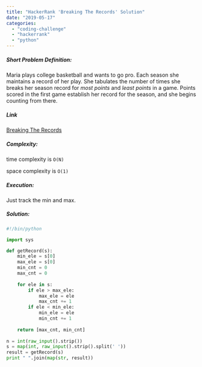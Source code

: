 ```yaml
---
title: "HackerRank 'Breaking The Records' Solution"
date: "2019-05-17"
categories: 
  - "coding-challenge"
  - "hackerrank"
  - "python"
---
```


##### Short Problem Definition:

Maria plays college basketball and wants to go pro. Each season she maintains a record of her play. She tabulates the number of times she breaks her season record for _most points_ and _least points_ in a game. Points scored in the first game establish her record for the season, and she begins counting from there.

##### Link

[Breaking The Records](https://www.hackerrank.com/challenges/breaking-best-and-worst-records/problem)

##### Complexity:

time complexity is `O(N)`

space complexity is `O(1)`

##### Execution:

Just track the min and max.

##### Solution:

```python
#!/bin/python

import sys

def getRecord(s):
    min_ele = s[0]
    max_ele = s[0]
    min_cnt = 0
    max_cnt = 0
    
    for ele in s:
        if ele > max_ele:
            max_ele = ele
            max_cnt += 1
        if ele < min_ele:
            min_ele = ele
            min_cnt += 1
    
    return [max_cnt, min_cnt]
    
n = int(raw_input().strip())
s = map(int, raw_input().strip().split(' '))
result = getRecord(s)
print " ".join(map(str, result))
```
